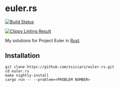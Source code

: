 euler.rs
========

[![Build Status](https://travis-ci.org/zsiciarz/euler.rs.svg?branch=master)](https://travis-ci.org/zsiciarz/euler.rs)

[![Clippy Linting Result](http://clippy.bashy.io/github/zsiciarz/euler.rs/master/badge.svg)](http://clippy.bashy.io/github/zsiciarz/euler.rs/master/log)

My solutions for Project Euler in [Rust](http://www.rust-lang.org/).

Installation
------------

    git clone https://github.com/zsiciarz/euler.rs.git
    cd euler.rs
    make nightly-install
    cargo run -- --problem=<PROBLEM NUMBER>
